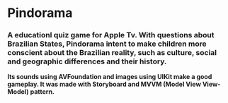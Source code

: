 # Pindorama
### A educationl quiz game for Apple Tv. With questions about Brazilian States, Pindorama intent to make children more conscient about the Brazilian reality, such as culture, social and geographic differences and their history.

**Its sounds using AVFoundation and images using UIKit make a good gameplay. It was made with Storyboard and MVVM (Model View View-Model) pattern.**
